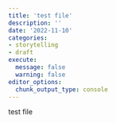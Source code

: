 ```yaml
---
title: 'test file'
description: ''
date: '2022-11-10'
categories: 
- storytelling
- draft
execute: 
  message: false
  warning: false
editor_options: 
  chunk_output_type: console
---
```


test file
